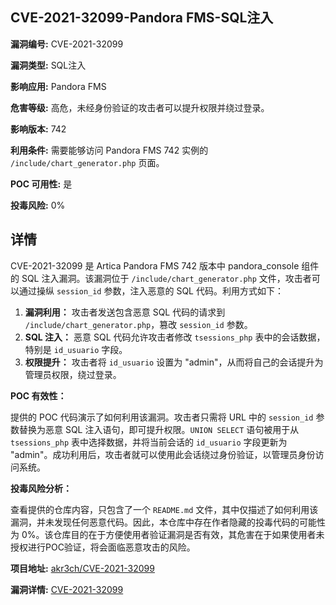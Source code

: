 ## CVE-2021-32099-Pandora FMS-SQL注入

**漏洞编号:** CVE-2021-32099

**漏洞类型:** SQL注入

**影响应用:** Pandora FMS

**危害等级:** 高危，未经身份验证的攻击者可以提升权限并绕过登录。

**影响版本:** 742

**利用条件:** 需要能够访问 Pandora FMS 742 实例的 `/include/chart_generator.php` 页面。

**POC 可用性:** 是

**投毒风险:** 0%

## 详情

CVE-2021-32099 是 Artica Pandora FMS 742 版本中 pandora_console 组件的 SQL 注入漏洞。该漏洞位于 `/include/chart_generator.php` 文件，攻击者可以通过操纵 `session_id` 参数，注入恶意的 SQL 代码。利用方式如下：

1.  **漏洞利用：** 攻击者发送包含恶意 SQL 代码的请求到 `/include/chart_generator.php`，篡改 `session_id` 参数。
2.  **SQL 注入：** 恶意 SQL 代码允许攻击者修改 `tsessions_php` 表中的会话数据，特别是 `id_usuario` 字段。
3.  **权限提升：** 攻击者将 `id_usuario` 设置为 "admin"，从而将自己的会话提升为管理员权限，绕过登录。

**POC 有效性：**

提供的 POC 代码演示了如何利用该漏洞。攻击者只需将 URL 中的 `session_id` 参数替换为恶意 SQL 注入语句，即可提升权限。`UNION SELECT` 语句被用于从 `tsessions_php` 表中选择数据，并将当前会话的 `id_usuario` 字段更新为 "admin"。成功利用后，攻击者就可以使用此会话绕过身份验证，以管理员身份访问系统。

**投毒风险分析：**

查看提供的仓库内容，只包含了一个 `README.md` 文件，其中仅描述了如何利用该漏洞，并未发现任何恶意代码。因此，本仓库中存在作者隐藏的投毒代码的可能性为 0%。该仓库目的在于方便使用者验证漏洞是否有效，其危害在于如果使用者未授权进行POC验证，将会面临恶意攻击的风险。

**项目地址:** [akr3ch/CVE-2021-32099](https://github.com/akr3ch/CVE-2021-32099)

**漏洞详情:** [CVE-2021-32099](https://nvd.nist.gov/vuln/detail/CVE-2021-32099)